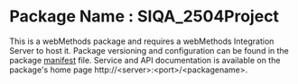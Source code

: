 # Package Name : SIQA_2504Project
This is a webMethods package and requires a webMethods Integration Server to host it. Package versioning and configuration can be found in the package [manifest](./SIQA_2504Project/manifest.v3) file. Service and API documentation is available on the package's home page http://&lt;server&gt;:&lt;port&gt;/&lt;packagename>.